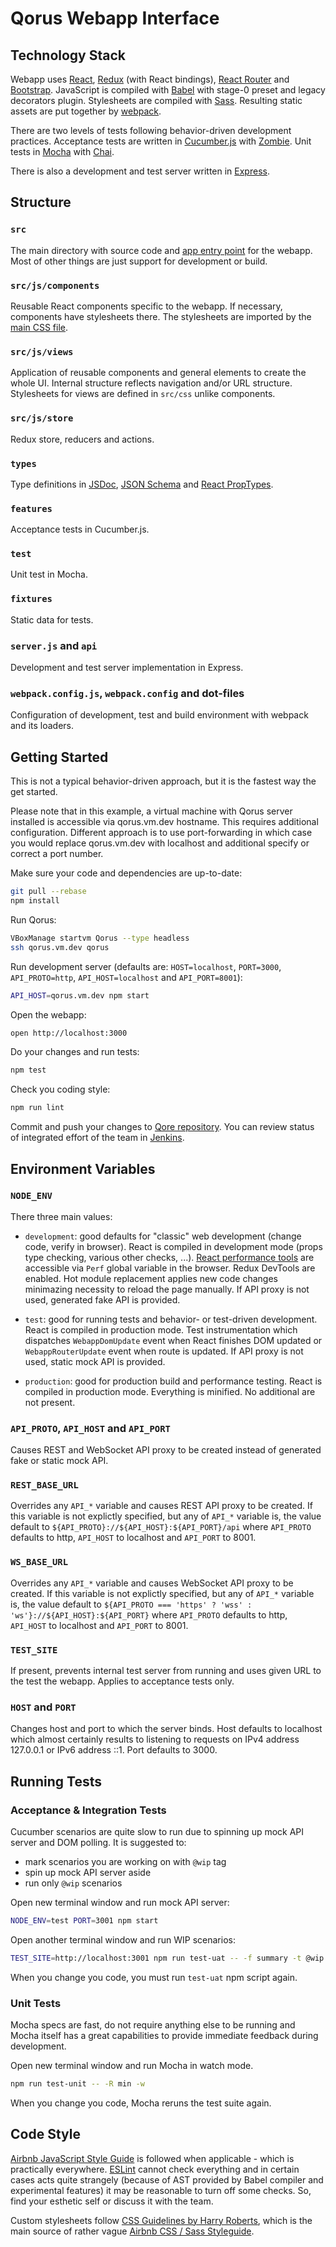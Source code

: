 # Qorus Webapp Interface

## Technology Stack

Webapp uses [React](https://facebook.github.io/react/),
[Redux](http://redux.js.org) (with React bindings),
[React Router](https://www.npmjs.com/package/react-router) and
[Bootstrap](http://getbootstrap.com). JavaScript is compiled with
[Babel](http://babeljs.io) with stage-0 preset and legacy decorators
plugin. Stylesheets are compiled with
[Sass](http://sass-lang.com). Resulting static assets are put together
by [webpack](http://webpack.github.io).

There are two levels of tests following behavior-driven development
practices. Acceptance tests are written in
[Cucumber.js](https://cucumber.io/docs/reference/javascript) with
[Zombie](http://zombie.js.org). Unit tests in
[Mocha](http://mochajs.org) with [Chai](http://chaijs.com).

There is also a development and test server written in
[Express](http://expressjs.com).


## Structure

### `src`

The main directory with source code and
[app entry point](src/index.jsx) for the webapp. Most of other things
are just support for development or build.

### `src/js/components`

Reusable React components specific to the webapp. If necessary,
components have stylesheets there. The stylesheets are imported by the
[main CSS file](src/css/app.scss).

### `src/js/views`

Application of reusable components and general elements to create the
whole UI. Internal structure reflects navigation and/or URL
structure. Stylesheets for views are defined in `src/css` unlike
components.

### `src/js/store`

Redux store, reducers and actions.

### `types`

Type definitions in [JSDoc](http://usejsdoc.org),
[JSON Schema](http://json-schema.org) and
[React PropTypes](http://facebook.github.io/react/docs/reusable-components.html#prop-validation).

### `features`

Acceptance tests in Cucumber.js.

### `test`

Unit test in Mocha.

### `fixtures`

Static data for tests.

### `server.js` and `api`

Development and test server implementation in Express.

### `webpack.config.js`, `webpack.config` and dot-files

Configuration of development, test and build environment with webpack
and its loaders.


## Getting Started

This is not a typical behavior-driven approach, but it is the fastest
way the get started.

Please note that in this example, a virtual machine with Qorus server
installed is accessible via qorus.vm.dev hostname. This requires
additional configuration. Different approach is to use port-forwarding
in which case you would replace qorus.vm.dev with localhost and
additional specify or correct a port number.

Make sure your code and dependencies are up-to-date:

```bash
git pull --rebase
npm install
```

Run Qorus:

```bash
VBoxManage startvm Qorus --type headless
ssh qorus.vm.dev qorus
```

Run development server (defaults are: `HOST=localhost`, `PORT=3000`,
`API_PROTO=http`, `API_HOST=localhost` and `API_PORT=8001`):

```bash
API_HOST=qorus.vm.dev npm start
```

Open the webapp:

```bash
open http://localhost:3000
```

Do your changes and run tests:

```bash
npm test
```

Check you coding style:

```bash
npm run lint
```

Commit and push your changes to
[Qore repository](https://git.qoretechnologies.com/ui/qorus-webapp). You
can review status of integrated effort of the team in
[Jenkins](https://hq.qoretechnologies.com/jenkins/job/qorus-webapp-react/).


## Environment Variables

### `NODE_ENV`

There three main values:

- `development`: good defaults for "classic" web development (change
  code, verify in browser). React is compiled in development mode
  (props type checking, various other checks,
  ...). [React performance tools](http://facebook.github.io/react/docs/perf.html)
  are accessible via `Perf` global variable in the browser. Redux
  DevTools are enabled. Hot module replacement applies new code
  changes minimazing necessity to reload the page manually. If API
  proxy is not used, generated fake API is provided.

- `test`: good for running tests and behavior- or test-driven
  development. React is compiled in production mode. Test
  instrumentation which dispatches `WebappDomUpdate` event when React
  finishes DOM updated or `WebappRouterUpdate` event when route is
  updated. If API proxy is not used, static mock API is provided.

- `production`: good for production build and performance
  testing. React is compiled in production mode. Everything is
  minified. No additional are not present.

### `API_PROTO`, `API_HOST` and `API_PORT`

Causes REST and WebSocket API proxy to be created instead of generated
fake or static mock API.

### `REST_BASE_URL`

Overrides any `API_*` variable and causes REST API proxy to be
created. If this variable is not explictly specified, but any of
`API_*` variable is, the value default to
`${API_PROTO}://${API_HOST}:${API_PORT}/api` where `API_PROTO`
defaults to http, `API_HOST` to localhost and `API_PORT` to 8001.

### `WS_BASE_URL`

Overrides any `API_*` variable and causes WebSocket API proxy to be
created. If this variable is not explictly specified, but any of
`API_*` variable is, the value default to `${API_PROTO === 'https' ?
'wss' : 'ws'}://${API_HOST}:${API_PORT}` where `API_PROTO` defaults to
http, `API_HOST` to localhost and `API_PORT` to 8001.

### `TEST_SITE`

If present, prevents internal test server from running and uses given
URL to the test the webapp. Applies to acceptance tests only.

### `HOST` and `PORT`

Changes host and port to which the server binds. Host defaults to
localhost which almost certainly results to listening to requests on
IPv4 address 127.0.0.1 or IPv6 address ::1. Port defaults to 3000.


## Running Tests

### Acceptance & Integration Tests

Cucumber scenarios are quite slow to run due to spinning up mock API
server and DOM polling. It is suggested to:

- mark scenarios you are working on with `@wip` tag
- spin up mock API server aside
- run only `@wip` scenarios

Open new terminal window and run mock API server:

```bash
NODE_ENV=test PORT=3001 npm start
```

Open another terminal window and run WIP scenarios:

```bash
TEST_SITE=http://localhost:3001 npm run test-uat -- -f summary -t @wip
```

When you change you code, you must run `test-uat` npm script again.

### Unit Tests

Mocha specs are fast, do not require anything else to be running and
Mocha itself has a great capabilities to provide immediate feedback
during development.

Open new terminal window and run Mocha in watch mode.

```bash
npm run test-unit -- -R min -w
```

When you change you code, Mocha reruns the test suite again.


## Code Style

[Airbnb JavaScript Style Guide](https://github.com/airbnb/javascript)
is followed when applicable - which is practically
everywhere. [ESLint](http://eslint.org) cannot check everything and in
certain cases acts quite strangely (because of AST provided by Babel
compiler and experimental features) it may be reasonable to turn off
some checks. So, find your esthetic self or discuss it with the team.

Custom stylesheets follow
[CSS Guidelines by Harry Roberts](http://cssguidelin.es), which is the
main source of rather vague
[Airbnb CSS / Sass Styleguide](https://github.com/airbnb/css).
